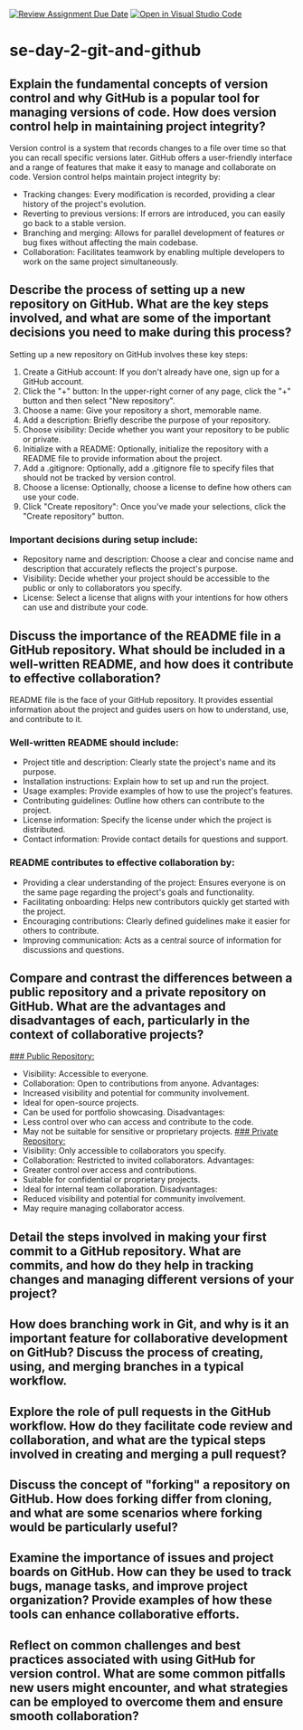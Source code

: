 [![Review Assignment Due Date](https://classroom.github.com/assets/deadline-readme-button-22041afd0340ce965d47ae6ef1cefeee28c7c493a6346c4f15d667ab976d596c.svg)](https://classroom.github.com/a/8wgCKhpZ)
[![Open in Visual Studio Code](https://classroom.github.com/assets/open-in-vscode-2e0aaae1b6195c2367325f4f02e2d04e9abb55f0b24a779b69b11b9e10269abc.svg)](https://classroom.github.com/online_ide?assignment_repo_id=18495406&assignment_repo_type=AssignmentRepo)
# se-day-2-git-and-github
## Explain the fundamental concepts of version control and why GitHub is a popular tool for managing versions of code. How does version control help in maintaining project integrity?
Version control is a system that records changes to a file over time so that you can recall specific versions later.
GitHub offers a user-friendly interface and a range of features that make it easy to manage and collaborate on code.
Version control helps maintain project integrity by:
* Tracking changes: Every modification is recorded, providing a clear history of the project's evolution.
* Reverting to previous versions: If errors are introduced, you can easily go back to a stable version.
* Branching and merging: Allows for parallel development of features or bug fixes without affecting the main codebase.
* Collaboration: Facilitates teamwork by enabling multiple developers to work on the same project simultaneously.

## Describe the process of setting up a new repository on GitHub. What are the key steps involved, and what are some of the important decisions you need to make during this process?
Setting up a new repository on GitHub involves these key steps:
1. Create a GitHub account: If you don't already have one, sign up for a GitHub account.
2. Click the "+" button: In the upper-right corner of any page, click the "+" button and then select "New repository".  
3. Choose a name: Give your repository a short, memorable name.
4. Add a description: Briefly describe the purpose of your repository.
5. Choose visibility: Decide whether you want your repository to be public or private.
6. Initialize with a README: Optionally, initialize the repository with a README file to provide information about the project.
7. Add a .gitignore: Optionally, add a .gitignore file to specify files that should not be tracked by version control.
8. Choose a license: Optionally, choose a license to define how others can use your code.
9. Click "Create repository": Once you've made your selections, click the "Create repository" button.
### Important decisions during setup include:
* Repository name and description: Choose a clear and concise name and description that accurately reflects the project's purpose.
* Visibility: Decide whether your project should be accessible to the public or only to collaborators you specify.
* License: Select a license that aligns with your intentions for how others can use and distribute your code.

## Discuss the importance of the README file in a GitHub repository. What should be included in a well-written README, and how does it contribute to effective collaboration?
README file is the face of your GitHub repository. It provides essential information about the project and guides users on how to understand, use, and contribute to it.
### Well-written README should include:
* Project title and description: Clearly state the project's name and its purpose.
* Installation instructions: Explain how to set up and run the project.
* Usage examples: Provide examples of how to use the project's features.
* Contributing guidelines: Outline how others can contribute to the project.
* License information: Specify the license under which the project is distributed.
* Contact information: Provide contact details for questions and support.
### README contributes to effective collaboration by:
* Providing a clear understanding of the project: Ensures everyone is on the same page regarding the project's goals and functionality.
* Facilitating onboarding: Helps new contributors quickly get started with the project.
* Encouraging contributions: Clearly defined guidelines make it easier for others to contribute.
* Improving communication: Acts as a central source of information for discussions and questions.

## Compare and contrast the differences between a public repository and a private repository on GitHub. What are the advantages and disadvantages of each, particularly in the context of collaborative projects?
<ins>### Public Repository:</ins>
* Visibility: Accessible to everyone.
* Collaboration: Open to contributions from anyone.
Advantages:
* Increased visibility and potential for community involvement.
* Ideal for open-source projects.
* Can be used for portfolio showcasing.
Disadvantages:
* Less control over who can access and contribute to the code.
* May not be suitable for sensitive or proprietary projects.
<ins> ### Private Repository:</ins>
* Visibility: Only accessible to collaborators you specify.
* Collaboration: Restricted to invited collaborators.
Advantages:
* Greater control over access and contributions.
* Suitable for confidential or proprietary projects.
* Ideal for internal team collaboration.
Disadvantages:
* Reduced visibility and potential for community involvement.
* May require managing collaborator access.
  
## Detail the steps involved in making your first commit to a GitHub repository. What are commits, and how do they help in tracking changes and managing different versions of your project?

## How does branching work in Git, and why is it an important feature for collaborative development on GitHub? Discuss the process of creating, using, and merging branches in a typical workflow.

## Explore the role of pull requests in the GitHub workflow. How do they facilitate code review and collaboration, and what are the typical steps involved in creating and merging a pull request?

## Discuss the concept of "forking" a repository on GitHub. How does forking differ from cloning, and what are some scenarios where forking would be particularly useful?

## Examine the importance of issues and project boards on GitHub. How can they be used to track bugs, manage tasks, and improve project organization? Provide examples of how these tools can enhance collaborative efforts.

## Reflect on common challenges and best practices associated with using GitHub for version control. What are some common pitfalls new users might encounter, and what strategies can be employed to overcome them and ensure smooth collaboration?
